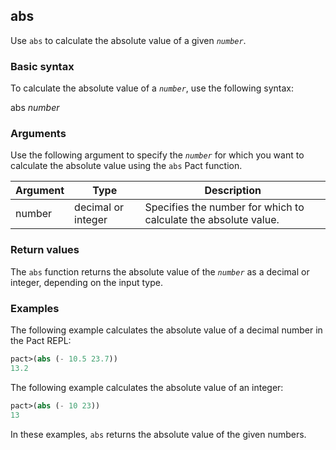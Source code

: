 ## abs
Use `abs` to calculate the absolute value of a given *`number`*.

### Basic syntax

To calculate the absolute value of a *`number`*, use the following syntax:

abs *number*

### Arguments

Use the following argument to specify the *`number`* for which you want to calculate the absolute value using the `abs` Pact function.

| Argument | Type | Description |
| --- | --- | --- |
| number | decimal or integer | Specifies the number for which to calculate the absolute value. |

### Return values

The `abs` function returns the absolute value of the *`number`* as a decimal or integer, depending on the input type.

### Examples

The following example calculates the absolute value of a decimal number in the Pact REPL:

```lisp
pact>(abs (- 10.5 23.7))
13.2
```

The following example calculates the absolute value of an integer:

```lisp
pact>(abs (- 10 23))
13
```

In these examples, `abs` returns the absolute value of the given numbers.
